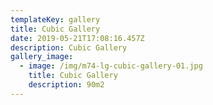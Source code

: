 ```yaml
---
templateKey: gallery
title: Cubic Gallery
date: 2019-05-21T17:08:16.457Z
description: Cubic Gallery
gallery_image:
  - image: /img/m74-lg-cubic-gallery-01.jpg
    title: Cubic Gallery
    description: 90m2
---
```


